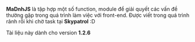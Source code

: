 <p class="lead">
	<strong>MaDnhJS</strong> là tập hợp một số function, module để giải quyết các vấn đề thường gặp trong quá trình làm việc với front-end. Được viết trong quá trình rảnh rỗi khi chờ task tại <strong>Skypatrol</strong> :D
</p>
<p class="lead">Tài liệu này dành cho version <b>1.2.6</b></p>
